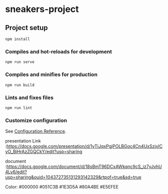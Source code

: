 # sneakers-project

## Project setup
```
npm install
```

### Compiles and hot-reloads for development
```
npm run serve
```

### Compiles and minifies for production
```
npm run build
```

### Lints and fixes files
```
npm run lint
```

### Customize configuration
See [Configuration Reference](https://cli.vuejs.org/config/).

presentation Link :https://docs.google.com/presentation/d/1yTiJqxPgjPOLBGoc4Cn4UxSzjxICyO_BiHrAzZGQCkY/edit?usp=sharing

document :https://docs.google.com/document/d/18sBmT96DCxAWkqnc9cS_iz7yJvhU4Ly6/edit?usp=sharing&ouid=104372735131293142329&rtpof=true&sd=true

Color:
#000000
#051C3B
#1E3D5A
#80A4BE
#E5EFEE



